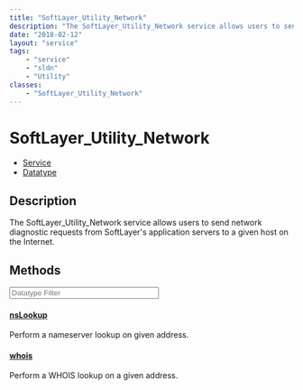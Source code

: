 ```yaml
---
title: "SoftLayer_Utility_Network"
description: "The SoftLayer_Utility_Network service allows users to send network diagnostic requests from SoftLayer's application serv... "
date: "2018-02-12"
layout: "service"
tags:
    - "service"
    - "sldn"
    - "Utility"
classes:
    - "SoftLayer_Utility_Network"
---
```

# SoftLayer_Utility_Network
<div id='service-datatype'>
    <ul id='sldn-reference-tabs'>
    <li id='service'> <a href='/reference/services/SoftLayer_Utility_Network' >Service</a></li>    <li id='datatype'> <a href='/reference/datatypes/SoftLayer_Utility_Network' >Datatype</a></li>
    </ul>
</div>

## Description
The SoftLayer_Utility_Network service allows users to send network diagnostic requests from SoftLayer's application servers to a given host on the Internet. 



        
<div id="properties" class="content service-content">

## Methods

<div class="view-filters">
    <div class="clearfix">
        <div class="search-input-box">
            <input placeholder="Datatype Filter" onkeyup="titleSearch(inputId='edit-combine', divId='method-div', elementClass='method-row')" 
                type="text" id="edit-combine" value="" size="30" maxlength="128" class="form-text">
        </div>
    </div>
</div>

#### [nsLookup](/reference/services/SoftLayer_Utility_Network/nsLookup)
Perform a nameserver lookup on given address.

#### [whois](/reference/services/SoftLayer_Utility_Network/whois)
Perform a WHOIS lookup on a given address.

</div>

